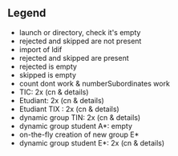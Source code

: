 ## Legend

- launch or directory, check it's empty
- rejected and skipped are not present
- import of ldif
- rejected and skipped are present
- rejected is empty
- skipped is empty
- count dont work & numberSubordinates work
- TIC: 2x (cn & details)
- Etudiant: 2x (cn & details)
- Etudiant TIX : 2x (cn & details)
- dynamic group TIN: 2x (cn & details)
- dynamic group student A*: empty
- on-the-fly creation of new group E*
- dynamic group student E*: 2x (cn & details)
